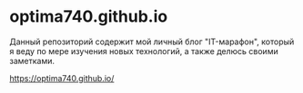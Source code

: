 # optima740.github.io

Данный репозиторий содержит мой личный блог "IT-марафон", который я веду по мере изучения новых технологий, а также делюсь своими заметками.

https://optima740.github.io/

